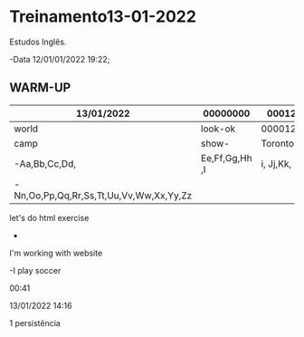 # Treinamento13-01-2022

 Estudos Inglês.

 -Data 12/01/01/2022 19:22;

## WARM-UP
| 13/01/2022    | 00000000      | 00012    |
| ------------- | ------------- | -------- |
| world         | look-ok       | 0000123  |
| camp          | show-         | Toronto  |
| -Aa,Bb,Cc,Dd, |Ee,Ff,Gg,Hh ,I |i, Jj,Kk, |
|-Nn,Oo,Pp,Qq,Rr,Ss,Tt,Uu,Vv,Ww,Xx,Yy,Zz   |

let's do html exercise<!--vamos fazer exercicio de html-->

-
I'm working with website<!--eu vou trabalhar com we site-->

-I play soccer<!--eu jogo futebol-->

00:41

13/01/2022 14:16

1 persistência
